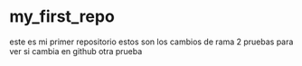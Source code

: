 # my_first_repo
este es mi primer repositorio
estos son los cambios de rama 2
pruebas para ver si cambia en github
otra prueba
